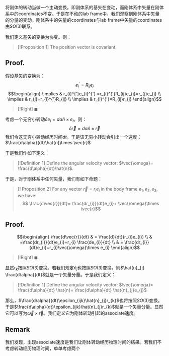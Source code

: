 将刚体的转动当做一个主动变换。即刚体系的基矢在变动，而刚体系中矢量在刚体系中的coordinates不变。于是在不动的lab frame中，我们观察到刚体系中矢量的分量的变动。刚体系中的矢量的coordinates与lab frame中矢量的coordinates由$SO(3)$联系。

我们定义基矢的变换为协变。则：

>[!Proposition 1]
>The position vector is covariant.
## Proof.

假设基矢的变换为：
$$e^{'}_{i}=R_{ij}e_{j}$$
$$\begin{align}
\implies  & r_{i}^{'}e_{i}^{'}  =r_{i}^{'}R_{ij}e_{j}=r_{j}e_{j} \\
\implies  & r_{j}=r_{i}^{'}R_{ij} \\
\implies & r_{i}^{'}=R_{ij}r_{j}
\end{align}$$
>[!Right]
>$\blacksquare$

考虑一个无穷小转动$\delta e_{i}=d\alpha \hat{n}\times e_{i}$。则：
$$\delta \vec{r}=d\alpha \hat{n}\times \vec{r}$$
我们令这无穷小转动经历时间$dt$。于是该无穷小转动会引出一个速度：$\frac{d\alpha}{dt}\hat{n}\times \vec{r}$

于是我们作如下定义：

>[!Definition 1]
>Define the angular velocity vector: $\vec{\omega}= \frac{d\alpha}{dt}\hat{n}$.

于是，对于刚体系中任何矢量，我们有如下命题：

>[! Proposition 2]
>For any vector $\vec{r}=r_{i}e_{i}$ in the body frame $e_{1},e_{2},e_{3}$, we have:
>$$ \frac{d\vec{r}}{dt}= \frac{dr_{i}}{dt}e_{i}+ \vec{\omega}\times \vec{r}$$
## Proof.
$$\begin{align}
\frac{d\vec{r}}{dt} & = \frac{d}{dt}(r_{i}e_{i}) \\
 & =\frac{dr_{i}}{dt}e_{i}+r_{i} \frac{de_{i}}{dt} \\
 & = \frac{dr_{i}}{dt}e_{i}+r_{i}\vec{\omega}\times e_{i}
\end{align}$$
>[!Right]
>$\blacksquare$





显然$r_{k}$按照$SO(3)$变换。若我们规定$\hat{n}_{j}$也按照$SO(3)$变换，则$\hat{n}_{j} \frac{d\alpha}{dt}$就是一个矢量分量。于是我们定义：

>[!Definition 1]
>Define the angular velocity vector: $\vec{\omega}= \frac{d\alpha}{dt} \hat{n}= \frac{d\alpha}{dt} \hat{n}_{j}e_{j}$

那么，$\frac{d\alpha}{dt}\epsilon_{ijk}\hat{n}_{j}r_{k}$也将按照$SO(3)$变换。于是$\frac{d\alpha}{dt}\epsilon_{ijk}\hat{n}_{j}r_{k}$就是一个矢量分量。显然它可以写为$\vec{\omega} \times \vec{r}$。我们定义它为刚体转动引起的associate速度。

## Remark
我们发现，出现associate速度是我们让刚体转动经历物理时间的结果。若我们不考虑转动经历物理时间，单单考虑两个

